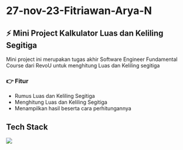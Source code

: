 # 27-nov-23-Fitriawan-Arya-N

## ⚡ Mini Project Kalkulator Luas dan Keliling Segitiga

Mini project ini merupakan tugas akhir Software Engineer Fundamental Course dari RevoU untuk menghitung Luas dan Keliling segitiga

### 👉 Fitur
- Rumus Luas dan Keliling Segitiga
- Menghitung Luas dan Keliling Segitiga
- Menampilkan hasil beserta cara perhitungannya

## Tech Stack
<img src="https://skillicons.dev/icons?i=html,css,js">
